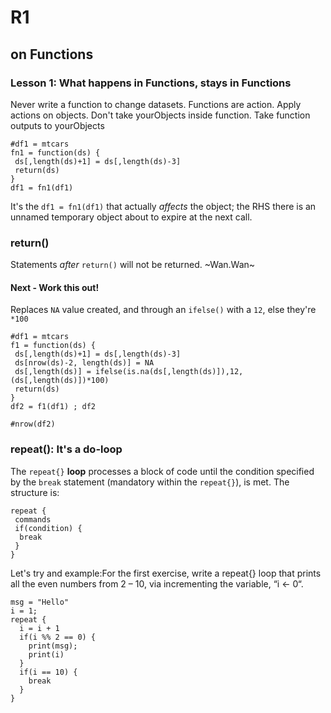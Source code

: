# R1

## on Functions

### Lesson 1: What happens in Functions, stays in Functions
Never write a function to change datasets. Functions are action. 
Apply actions on objects. Don't take yourObjects inside function. Take function outputs to yourObjects

```{r}
#df1 = mtcars 
fn1 = function(ds) {
 ds[,length(ds)+1] = ds[,length(ds)-3]
 return(ds)
}
df1 = fn1(df1)
```
It's the `df1 = fn1(df1)` that actually *affects* the object; the RHS there is an unnamed temporary object about to expire at the next call.

### return()
Statements *after* `return()` will not be returned. ~Wan.Wan~

#### Next - Work this out!
Replaces `NA` value created, and through an `ifelse()` with a `12`, else they're `*100` 
```{r}
#df1 = mtcars
f1 = function(ds) {
 ds[,length(ds)+1] = ds[,length(ds)-3]
 ds[nrow(ds)-2, length(ds)] = NA
 ds[,length(ds)] = ifelse(is.na(ds[,length(ds)]),12, (ds[,length(ds)])*100)
 return(ds)
}
df2 = f1(df1) ; df2

#nrow(df2)
```
### repeat(): It's a do-loop
The `repeat{}` **loop** processes a block of code until the condition specified by the `break` statement (mandatory within the `repeat{}`), is met. The structure  is:

```{r}
repeat {
 commands
 if(condition) {
  break
 }
}
```

Let's try and example:For the first exercise, write a repeat{} loop that prints all the even numbers from 2 – 10, via incrementing the variable, “i <- 0“.
```{r}
msg = "Hello"
i = 1;
repeat {
  i = i + 1
  if(i %% 2 == 0) {
    print(msg);
    print(i)
  }
  if(i == 10) {
    break
  }
}
```


